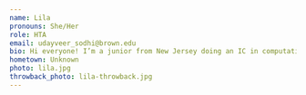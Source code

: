 ```yaml
---
name: Lila
pronouns: She/Her
role: HTA 
email: udayveer_sodhi@brown.edu
bio: Hi everyone! I’m a junior from New Jersey doing an IC in computational neuroscience. In my free time, I love hiking, playing board/card games, and watching good TV. Looking forward to meeting you all :)
hometown: Unknown
photo: lila.jpg
throwback_photo: lila-throwback.jpg
---
```

